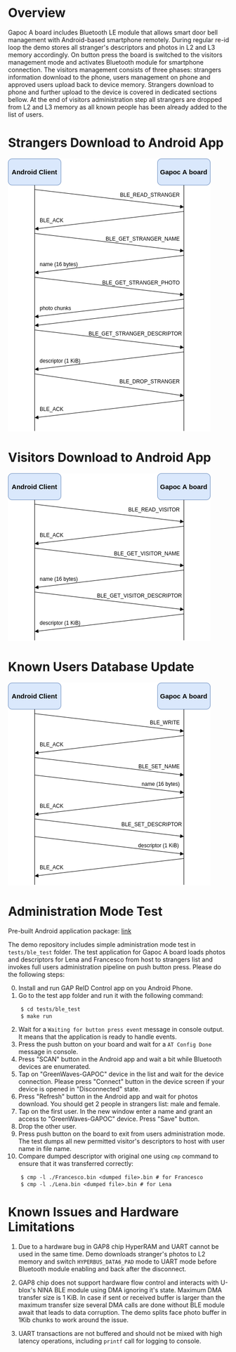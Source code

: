# Overview

Gapoc A board includes Bluetooth LE module that allows smart door bell management with Android-based smartphone remotely. During regular re-id loop the demo stores all stranger's descriptors and photos in L2 and L3 memory accordingly. On button press the board is switched to the visitors management mode and activates Bluetooth module for smartphone connection. The visitors management consists of three phases: strangers information download to the phone, users management on phone and approved users upload back to device memory. Strangers download to phone and further upload to the device is covered in dedicated sections bellow. At the end of visitors administration step all strangers are dropped from L2 and L3 memory as all known people has been already added to the list of users.

# Strangers Download to Android App

![](images/ble_protocol_read_strangers.png)

# Visitors Download to Android App

![](images/ble_protocol_read_visitors.png)

# Known Users Database Update

![](images/ble_protocol_write_visitors.png)

# Administration Mode Test

Pre-built Android application package: [link](https://reid-artifacts.s3.eu-central-1.amazonaws.com/FaceID/ReID-Control-App.apk)

The demo repository includes simple administration mode test in `tests/ble_test` folder. The test application for Gapoc A board loads photos and descriptors for Lena and Francesco from host to strangers list and invokes full users administration pipeline on push button press. Please do the following steps:

0. Install and run GAP ReID Control app on you Android Phone.
1. Go to the test app folder and run it with the following command:
```
    $ cd tests/ble_test
    $ make run
```
2. Wait for a `Waiting for button press event` message in console output. It means that the application is ready to handle events.
3. Press the push button on your board and wait for a `AT Config Done` message in console.
4. Press "SCAN" button in the Android app and wait a bit while Bluetooth devices are enumerated.
5. Tap on "GreenWaves-GAPOC" device in the list and wait for the device connection. Please press "Connect" button in the device screen if your device is opened in "Disconnected" state.
6. Press "Refresh" button in the Android app and wait for photos download. You should get 2 people in strangers list: male and female.
7. Tap on the first user. In the new window enter a name and grant an access to "GreenWaves-GAPOC" device. Press "Save" button.
8. Drop the other user.
9. Press push button on the board to exit from users administration mode. The test dumps all new permitted visitor's descriptors to host with user name in file name.
10. Compare dumped descriptor with original one using `cmp` command to ensure that it was transferred correctly:
```
    $ cmp -l ./Francesco.bin <dumped file>.bin # for Francesco
    $ cmp -l ./Lena.bin <dumped file>.bin # for Lena
```

# Known Issues and Hardware Limitations

1. Due to a hardware bug in GAP8 chip HyperRAM and UART cannot be used in the same time. Demo downloads stranger's photos to L2 memory and switch `HYPERBUS_DATA6_PAD` mode to UART mode before Bluetooth module enabling and back after the disconnect.

2. GAP8 chip does not support hardware flow control and interacts with U-blox's NINA BLE module using DMA ignoring it's state. Maximum DMA transfer size is 1 KiB. In case if sent or received buffer is larger than the maximum transfer size several DMA calls are done without BLE module await that leads to data corruption. The demo splits face photo buffer in 1Kib chunks to work around the issue.

3. UART transactions are not buffered and should not be mixed with high latency operations, including `printf` call for logging to console.
